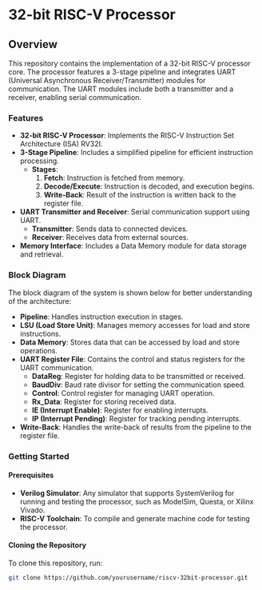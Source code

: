 # 32-bit RISC-V Processor

## Overview

This repository contains the implementation of a 32-bit RISC-V processor core. The processor features a 3-stage pipeline and integrates UART (Universal Asynchronous Receiver/Transmitter) modules for communication. The UART modules include both a transmitter and a receiver, enabling serial communication.

### Features

- **32-bit RISC-V Processor**: Implements the RISC-V Instruction Set Architecture (ISA) RV32I.
- **3-Stage Pipeline**: Includes a simplified pipeline for efficient instruction processing.
  - **Stages**:
    1. **Fetch**: Instruction is fetched from memory.
    2. **Decode/Execute**: Instruction is decoded, and execution begins.
    3. **Write-Back**: Result of the instruction is written back to the register file.
- **UART Transmitter and Receiver**: Serial communication support using UART.
  - **Transmitter**: Sends data to connected devices.
  - **Receiver**: Receives data from external sources.
- **Memory Interface**: Includes a Data Memory module for data storage and retrieval.

### Block Diagram

The block diagram of the system is shown below for better understanding of the architecture:

- **Pipeline**: Handles instruction execution in stages.
- **LSU (Load Store Unit)**: Manages memory accesses for load and store instructions.
- **Data Memory**: Stores data that can be accessed by load and store operations.
- **UART Register File**: Contains the control and status registers for the UART communication.
  - **DataReg**: Register for holding data to be transmitted or received.
  - **BaudDiv**: Baud rate divisor for setting the communication speed.
  - **Control**: Control register for managing UART operation.
  - **Rx_Data**: Register for storing received data.
  - **IE (Interrupt Enable)**: Register for enabling interrupts.
  - **IP (Interrupt Pending)**: Register for tracking pending interrupts.
- **Write-Back**: Handles the write-back of results from the pipeline to the register file.


### Getting Started

#### Prerequisites

- **Verilog Simulator**: Any simulator that supports SystemVerilog for running and testing the processor, such as ModelSim, Questa, or Xilinx Vivado.
- **RISC-V Toolchain**: To compile and generate machine code for testing the processor.

#### Cloning the Repository

To clone this repository, run:

```sh
git clone https://github.com/yourusername/riscv-32bit-processor.git



